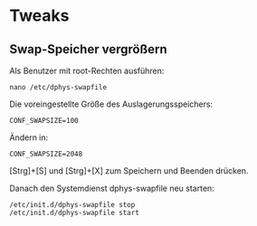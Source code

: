# Tweaks

## Swap-Speicher vergrößern

Als Benutzer mit root-Rechten ausführen:

```
nano /etc/dphys-swapfile
```

Die voreingestellte Größe des Auslagerungsspeichers:

```
CONF_SWAPSIZE=100
```

Ändern in:

```
CONF_SWAPSIZE=2048
```

[Strg]+[S] und [Strg]+[X] zum Speichern und Beenden drücken.

Danach den Systemdienst dphys-swapfile neu starten:
```
/etc/init.d/dphys-swapfile stop
/etc/init.d/dphys-swapfile start
```
